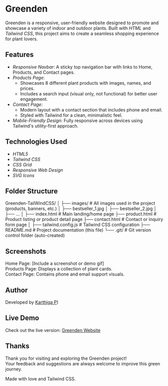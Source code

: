 # Greenden

Greenden is a responsive, user-friendly website designed to promote and showcase a variety of indoor and outdoor plants. Built with *HTML* and *Tailwind CSS*, this project aims to create a seamless shopping experience for plant lovers.

## Features

- *Responsive Navbar*: A sticky top navigation bar with links to Home, Products, and Contact pages.
- *Products Page*:
  - Showcases 8 different plant products with images, names, and prices.
  - Includes a search input (visual only, not functional) for better user engagement.
- *Contact Page*:
  - Modern layout with a contact section that includes phone and email.
  - Styled with Tailwind for a clean, minimalistic feel.
- *Mobile-Friendly Design*: Fully responsive across devices using Tailwind's utility-first approach.

## Technologies Used

- *HTML5*
- *Tailwind CSS*
- *CSS Grid*
- *Responsive Web Design*
- *SVG Icons*

## Folder Structure

Greenden-TailWindCSS/
│
├── images/                  # All images used in the project (products, banners, etc.)
│   ├── bestseller_1.jpg
│   ├── bestseller_2.jpg
│   ├── ...
│
├── index.html               # Main landing/home page
├── product.html             # Product listing or product detail page
├── contact.html             # Contact or inquiry form page
│
├── tailwind.config.js       # Tailwind CSS configuration
├── README.md                # Project documentation (this file)
└── .git/                    # Git version control folder (auto-created)

## Screenshots

Home Page: [Include a screenshot or demo gif]  
Products Page: Displays a collection of plant cards.  
Contact Page: Contains phone and email support visuals.

## Author

Developed by [Karthiga P](https://github.com/KarthigaP20))

## Live Demo

Check out the live version: [Greenden Website](https://your-live-link-here.com)

## Thanks

Thank you for visiting and exploring the Greenden project!  
Your feedback and suggestions are always welcome to improve this green journey.

Made with love and Tailwind CSS.
